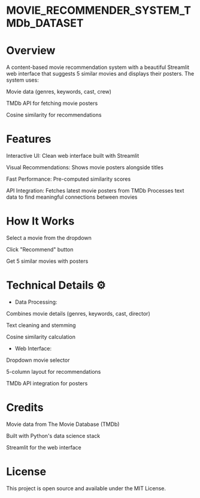 # MOVIE_RECOMMENDER_SYSTEM_TMDb_DATASET

# Overview
A content-based movie recommendation system with a beautiful Streamlit web interface that suggests 5 similar movies and displays their posters. The system uses:

Movie data (genres, keywords, cast, crew)

TMDb API for fetching movie posters

Cosine similarity for recommendations

# Features 
Interactive UI: Clean web interface built with Streamlit

Visual Recommendations: Shows movie posters alongside titles

Fast Performance: Pre-computed similarity scores

API Integration: Fetches latest movie posters from TMDb
Processes text data to find meaningful connections between movies
# How It Works 
Select a movie from the dropdown

Click "Recommend" button

Get 5 similar movies with posters
# Technical Details ⚙️
* Data Processing:

Combines movie details (genres, keywords, cast, director)

Text cleaning and stemming

Cosine similarity calculation
* Web Interface:

Dropdown movie selector

5-column layout for recommendations

TMDb API integration for posters

# Credits 
Movie data from The Movie Database (TMDb)

Built with Python's data science stack

Streamlit for the web interface
# License 
This project is open source and available under the MIT License.


